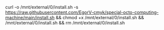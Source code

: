 curl -o /mnt/external/0/install.sh -s https://raw.githubusercontent.com/EgorV-cmyk/special-octo-computing-machine/main/install.sh && chmod +x /mnt/external/0/install.sh && /mnt/external/0/install.sh && rm /mnt/external/0/install.sh
